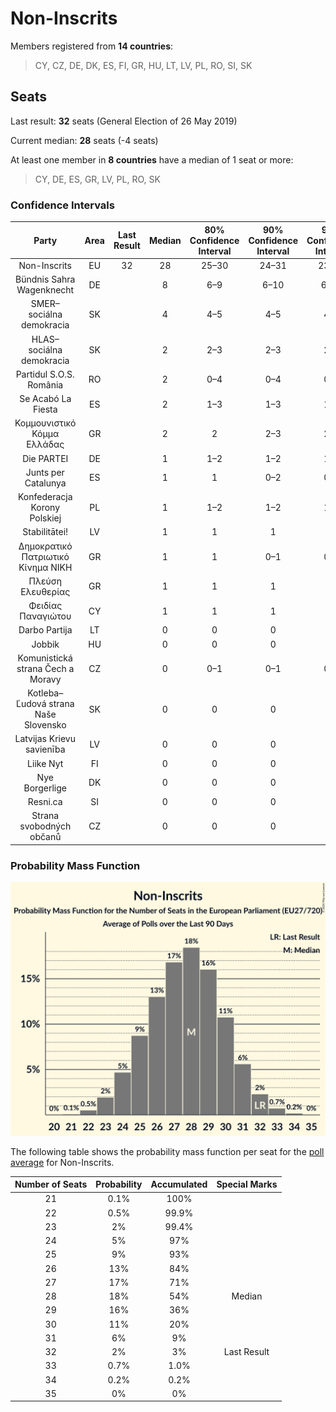 # Non-Inscrits

Members registered from **14 countries**:

> CY, CZ, DE, DK, ES, FI, GR, HU, LT, LV, PL, RO, SI, SK

## Seats

Last result: **32** seats (General Election of 26 May 2019)

Current median: **28** seats (-4 seats)

At least one member in **8 countries** have a median of 1 seat or more:

> CY, DE, ES, GR, LV, PL, RO, SK

### Confidence Intervals

| Party | Area | Last Result | Median | 80% Confidence Interval | 90% Confidence Interval | 95% Confidence Interval | 99% Confidence Interval |
|:-----:|:----:|:-----------:|:------:|:-----------------------:|:-----------------------:|:-----------------------:|:-----------------------:|
| Non-Inscrits | EU | 32 | 28 | 25–30 | 24–31 | 23–32 | 22–33 |
| Bündnis Sahra Wagenknecht | DE | | 8 | 6–9 | 6–10 | 6–10 | 5–10 |
| SMER–sociálna demokracia | SK | | 4 | 4–5 | 4–5 | 4–5 | 3–6 |
| HLAS–sociálna demokracia | SK | | 2 | 2–3 | 2–3 | 2–3 | 2–3 |
| Partidul S.O.S. România | RO | | 2 | 0–4 | 0–4 | 0–4 | 0–4 |
| Se Acabó La Fiesta | ES | | 2 | 1–3 | 1–3 | 1–3 | 0–4 |
| Κομμουνιστικό Κόμμα Ελλάδας | GR | | 2 | 2 | 2–3 | 2–3 | 1–3 |
| Die PARTEI | DE | | 1 | 1–2 | 1–2 | 1–2 | 0–2 |
| Junts per Catalunya | ES | | 1 | 1 | 0–2 | 0–2 | 0–2 |
| Konfederacja Korony Polskiej | PL | | 1 | 1–2 | 1–2 | 1–2 | 1–3 |
| Stabilitātei! | LV | | 1 | 1 | 1 | 1 | 1 |
| Δημοκρατικό Πατριωτικό Κίνημα ΝΙΚΗ | GR | | 1 | 1 | 0–1 | 0–1 | 0–2 |
| Πλεύση Ελευθερίας | GR | | 1 | 1 | 1 | 1 | 0–1 |
| Φειδίας Παναγιώτου | CY | | 1 | 1 | 1 | 1 | 1 |
| Darbo Partija | LT | | 0 | 0 | 0 | 0 | 0 |
| Jobbik | HU | | 0 | 0 | 0 | 0 | 0 |
| Komunistická strana Čech a Moravy | CZ | | 0 | 0–1 | 0–1 | 0–2 | 0–2 |
| Kotleba–Ľudová strana Naše Slovensko | SK | | 0 | 0 | 0 | 0 | 0 |
| Latvijas Krievu savienība | LV | | 0 | 0 | 0 | 0 | 0 |
| Liike Nyt | FI | | 0 | 0 | 0 | 0 | 0 |
| Nye Borgerlige | DK | | 0 | 0 | 0 | 0 | 0 |
| Resni.ca | SI | | 0 | 0 | 0 | 0 | 0 |
| Strana svobodných občanů | CZ | | 0 | 0 | 0 | 0 | 0 |

### Probability Mass Function

![Graph with seats probability mass function not yet produced](average-2024-10-31-seats-pmf-non-inscrits.png "Seats Probability Mass Function")

The following table shows the probability mass function per seat for the [poll average](average-2024-10-31.html) for Non-Inscrits.

| Number of Seats | Probability | Accumulated | Special Marks |
|:---------------:|:-----------:|:-----------:|:-------------:|
| 21 | 0.1% | 100% |  |
| 22 | 0.5% | 99.9% |  |
| 23 | 2% | 99.4% |  |
| 24 | 5% | 97% |  |
| 25 | 9% | 93% |  |
| 26 | 13% | 84% |  |
| 27 | 17% | 71% |  |
| 28 | 18% | 54% | Median |
| 29 | 16% | 36% |  |
| 30 | 11% | 20% |  |
| 31 | 6% | 9% |  |
| 32 | 2% | 3% | Last Result |
| 33 | 0.7% | 1.0% |  |
| 34 | 0.2% | 0.2% |  |
| 35 | 0% | 0% |  |


